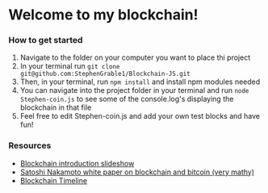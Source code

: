 <h1>Welcome to my blockchain!</h1>

<h3>How to get started</h3>
<ol>
<li>Navigate to the folder on your computer you want to place thi project</li>
<li>In your terminal run <code>git clone git@github.com:StephenGrable1/Blockchain-JS.git</code></li>
<li>Then, in your terminal, run <code>npm install</code> and install npm modules needed</li>
<li>You can navigate into the project folder in your terminal and run <code>node Stephen-coin.js</code> to see some of the console.log's displaying the blockchain in that file </li>
<li>Feel free to edit Stephen-coin.js and add your own test blocks and have fun!</li>
</ol>

<h3>Resources</h3>
<ul>
<li><a href="https://docs.google.com/presentation/d/1Yw3exwjrk1Z9J4ANQk2yg76qHnqzTSypHoQKWPyrEzY/edit?usp=sharing">Blockchain introduction slideshow</a></li>
<li><a href="https://bitcoin.org/bitcoin.pdf">Satoshi Nakamoto white paper on blockchain and bitcoin (very mathy)</a></li>
<li><a href="https://www.grantthornton.global/globalassets/1.-member-firms/global/insights/blockchain-hub/blockchain-timeline_final.pdf">Blockchain Timeline</a></li>
</ul>